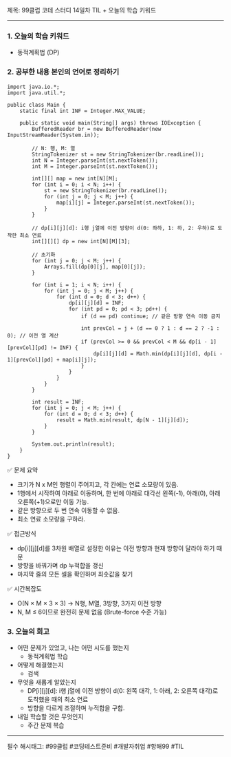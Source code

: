 제목: 99클럽 코테 스터디 14일차 TIL + 오늘의 학습 키워드

---
### 1. 오늘의 학습 키워드
- 동적계획법 (DP)

### 2. 공부한 내용 본인의 언어로 정리하기
````
import java.io.*;
import java.util.*;

public class Main {
    static final int INF = Integer.MAX_VALUE;

    public static void main(String[] args) throws IOException {
        BufferedReader br = new BufferedReader(new InputStreamReader(System.in));

        // N: 행, M: 열
        StringTokenizer st = new StringTokenizer(br.readLine());
        int N = Integer.parseInt(st.nextToken());
        int M = Integer.parseInt(st.nextToken());

        int[][] map = new int[N][M];
        for (int i = 0; i < N; i++) {
            st = new StringTokenizer(br.readLine());
            for (int j = 0; j < M; j++) {
                map[i][j] = Integer.parseInt(st.nextToken());
            }
        }

        // dp[i][j][d]: i행 j열에 이전 방향이 d(0: 좌하, 1: 하, 2: 우하)로 도착한 최소 연료
        int[][][] dp = new int[N][M][3];

        // 초기화
        for (int j = 0; j < M; j++) {
            Arrays.fill(dp[0][j], map[0][j]);
        }

        for (int i = 1; i < N; i++) {
            for (int j = 0; j < M; j++) {
                for (int d = 0; d < 3; d++) {
                    dp[i][j][d] = INF;
                    for (int pd = 0; pd < 3; pd++) {
                        if (d == pd) continue; // 같은 방향 연속 이동 금지

                        int prevCol = j + (d == 0 ? 1 : d == 2 ? -1 : 0); // 이전 열 계산
                        if (prevCol >= 0 && prevCol < M && dp[i - 1][prevCol][pd] != INF) {
                            dp[i][j][d] = Math.min(dp[i][j][d], dp[i - 1][prevCol][pd] + map[i][j]);
                        }
                    }
                }
            }
        }

        int result = INF;
        for (int j = 0; j < M; j++) {
            for (int d = 0; d < 3; d++) {
                result = Math.min(result, dp[N - 1][j][d]);
            }
        }

        System.out.println(result);
    }
}
````
✅ 문제 요약
- 크기가 N x M인 행렬이 주어지고, 각 칸에는 연료 소모량이 있음. 
- 1행에서 시작하여 아래로 이동하며, 한 번에 아래로 대각선 왼쪽(-1), 아래(0), 아래 오른쪽(+1)으로만 이동 가능. 
- 같은 방향으로 두 번 연속 이동할 수 없음. 
- 최소 연료 소모량을 구하라.

✅ 접근방식 
- dp[i][j][d]를 3차원 배열로 설정한 이유는 이전 방향과 현재 방향이 달라야 하기 때문
- 방향을 바꿔가며 dp 누적합을 갱신
- 마지막 줄의 모든 셀을 확인하며 최솟값을 찾기

✅ 시간복잡도
- O(N × M × 3 × 3) → N행, M열, 3방향, 3가지 이전 방향 
- N, M ≤ 6이므로 완전히 문제 없음 (Brute-force 수준 가능)

### 3. 오늘의 회고
- 어떤 문제가 있었고, 나는 어떤 시도를 했는지
    - 동적계획법 학습
- 어떻게 해결했는지
    - 검색
- 무엇을 새롭게 알았는지
    - DP[i][j][d]: i행 j열에 이전 방향이 d(0: 왼쪽 대각, 1: 아래, 2: 오른쪽 대각)로 도착했을 때의 최소 연료 
    - 방향을 다르게 조절하며 누적합을 구함.
- 내일 학습할 것은 무엇인지
    - 주간 문제 복습 

----
필수 해시태그: #99클럽 #코딩테스트준비 #개발자취업 #항해99 #TIL
